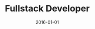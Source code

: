 ---
title: "Fullstack Developer"
company: "Manova"
employment: "Contractor"
date: 2016-01-01
highlights: ['Developed career enrollment application based on .NET core']
skills: []
---